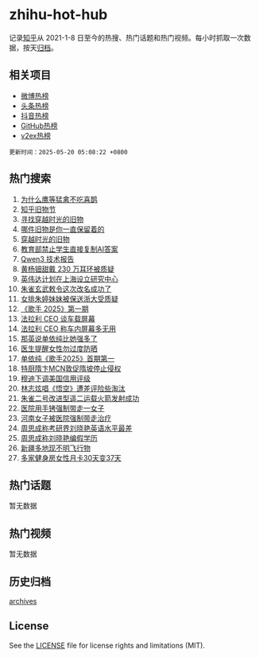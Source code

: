 # zhihu-hot-hub

记录[知乎](https://www.zhihu.com/)从 2021-1-8 日至今的热搜、热门话题和热门视频。每小时抓取一次数据，按天[归档](archives)。

## 相关项目

- [微博热榜](https://github.com/snaildev/weibo-hot-hub)
- [头条热榜](https://github.com/snaildev/toutiao-hot-hub)
- [抖音热榜](https://github.com/snaildev/douyin-hot-hub)
- [GitHub热榜](https://github.com/snaildev/github-hot-hub)
- [v2ex热榜](https://github.com/snaildev/v2ex-hot-hub)


`更新时间：2025-05-20 05:08:22 +0800`

## 热门搜索

1. [为什么鹰等猛禽不吃喜鹊](https://www.zhihu.com/search?q=%E4%B8%BA%E4%BB%80%E4%B9%88%E9%B9%B0%E7%AD%89%E7%8C%9B%E7%A6%BD%E4%B8%8D%E5%90%83%E5%96%9C%E9%B9%8A)
1. [知乎旧物节](https://www.zhihu.com/search?q=%E7%9F%A5%E4%B9%8E%E6%97%A7%E7%89%A9%E8%8A%82)
1. [寻找穿越时光的旧物](https://www.zhihu.com/search?q=%E5%AF%BB%E6%89%BE%E7%A9%BF%E8%B6%8A%E6%97%B6%E5%85%89%E7%9A%84%E6%97%A7%E7%89%A9)
1. [哪件旧物是你一直保留着的](https://www.zhihu.com/search?q=%E5%93%AA%E4%BB%B6%E6%97%A7%E7%89%A9%E6%98%AF%E4%BD%A0%E4%B8%80%E7%9B%B4%E4%BF%9D%E7%95%99%E7%9D%80%E7%9A%84)
1. [穿越时光的旧物](https://www.zhihu.com/search?q=%E7%A9%BF%E8%B6%8A%E6%97%B6%E5%85%89%E7%9A%84%E6%97%A7%E7%89%A9)
1. [教育部禁止学生直接复制AI答案](https://www.zhihu.com/search?q=%E6%95%99%E8%82%B2%E9%83%A8%E7%A6%81%E6%AD%A2%E5%AD%A6%E7%94%9F%E7%9B%B4%E6%8E%A5%E5%A4%8D%E5%88%B6AI%E7%AD%94%E6%A1%88)
1. [Qwen3 技术报告](https://www.zhihu.com/search?q=Qwen3%20%E6%8A%80%E6%9C%AF%E6%8A%A5%E5%91%8A)
1. [黄杨钿甜戴 230 万耳环被质疑](https://www.zhihu.com/search?q=%E9%BB%84%E6%9D%A8%E9%92%BF%E7%94%9C%E6%88%B4%20230%20%E4%B8%87%E8%80%B3%E7%8E%AF%E8%A2%AB%E8%B4%A8%E7%96%91)
1. [英伟达计划在上海设立研究中心](https://www.zhihu.com/search?q=%E8%8B%B1%E4%BC%9F%E8%BE%BE%E8%AE%A1%E5%88%92%E5%9C%A8%E4%B8%8A%E6%B5%B7%E8%AE%BE%E7%AB%8B%E7%A0%94%E7%A9%B6%E4%B8%AD%E5%BF%83)
1. [朱雀玄武敕令这次改名成功了](https://www.zhihu.com/search?q=%E6%9C%B1%E9%9B%80%E7%8E%84%E6%AD%A6%E6%95%95%E4%BB%A4%E8%BF%99%E6%AC%A1%E6%94%B9%E5%90%8D%E6%88%90%E5%8A%9F%E4%BA%86)
1. [女排朱婷妹妹被保送浙大受质疑](https://www.zhihu.com/search?q=%E5%A5%B3%E6%8E%92%E6%9C%B1%E5%A9%B7%E5%A6%B9%E5%A6%B9%E8%A2%AB%E4%BF%9D%E9%80%81%E6%B5%99%E5%A4%A7%E5%8F%97%E8%B4%A8%E7%96%91)
1. [《歌手 2025》第一期](https://www.zhihu.com/search?q=%E3%80%8A%E6%AD%8C%E6%89%8B%202025%E3%80%8B%E7%AC%AC%E4%B8%80%E6%9C%9F)
1. [法拉利 CEO 谈车载屏幕](https://www.zhihu.com/search?q=%E6%B3%95%E6%8B%89%E5%88%A9%20CEO%20%E8%B0%88%E8%BD%A6%E8%BD%BD%E5%B1%8F%E5%B9%95)
1. [法拉利 CEO 称车内屏幕多无用](https://www.zhihu.com/search?q=%E6%B3%95%E6%8B%89%E5%88%A9%20CEO%20%E7%A7%B0%E8%BD%A6%E5%86%85%E5%B1%8F%E5%B9%95%E5%A4%9A%E6%97%A0%E7%94%A8)
1. [那英说单依纯比她强多了](https://www.zhihu.com/search?q=%E9%82%A3%E8%8B%B1%E8%AF%B4%E5%8D%95%E4%BE%9D%E7%BA%AF%E6%AF%94%E5%A5%B9%E5%BC%BA%E5%A4%9A%E4%BA%86)
1. [医生提醒女性勿过度防晒](https://www.zhihu.com/search?q=%E5%8C%BB%E7%94%9F%E6%8F%90%E9%86%92%E5%A5%B3%E6%80%A7%E5%8B%BF%E8%BF%87%E5%BA%A6%E9%98%B2%E6%99%92)
1. [单依纯《歌手2025》首期第一](https://www.zhihu.com/search?q=%E5%8D%95%E4%BE%9D%E7%BA%AF%E3%80%8A%E6%AD%8C%E6%89%8B2025%E3%80%8B%E9%A6%96%E6%9C%9F%E7%AC%AC%E4%B8%80)
1. [特厨隋卞MCN敦促隋坡停止侵权](https://www.zhihu.com/search?q=%E7%89%B9%E5%8E%A8%E9%9A%8B%E5%8D%9EMCN%E6%95%A6%E4%BF%83%E9%9A%8B%E5%9D%A1%E5%81%9C%E6%AD%A2%E4%BE%B5%E6%9D%83)
1. [穆迪下调美国信用评级](https://www.zhihu.com/search?q=%E7%A9%86%E8%BF%AA%E4%B8%8B%E8%B0%83%E7%BE%8E%E5%9B%BD%E4%BF%A1%E7%94%A8%E8%AF%84%E7%BA%A7)
1. [林志炫唱《悟空》遭差评险些淘汰](https://www.zhihu.com/search?q=%E6%9E%97%E5%BF%97%E7%82%AB%E5%94%B1%E3%80%8A%E6%82%9F%E7%A9%BA%E3%80%8B%E9%81%AD%E5%B7%AE%E8%AF%84%E9%99%A9%E4%BA%9B%E6%B7%98%E6%B1%B0)
1. [朱雀二号改进型遥二运载火箭发射成功](https://www.zhihu.com/search?q=%E6%9C%B1%E9%9B%80%E4%BA%8C%E5%8F%B7%E6%94%B9%E8%BF%9B%E5%9E%8B%E9%81%A5%E4%BA%8C%E8%BF%90%E8%BD%BD%E7%81%AB%E7%AE%AD%E5%8F%91%E5%B0%84%E6%88%90%E5%8A%9F)
1. [医院用手铐强制带走一女子](https://www.zhihu.com/search?q=%E5%8C%BB%E9%99%A2%E7%94%A8%E6%89%8B%E9%93%90%E5%BC%BA%E5%88%B6%E5%B8%A6%E8%B5%B0%E4%B8%80%E5%A5%B3%E5%AD%90)
1. [河南女子被医院强制带走治疗](https://www.zhihu.com/search?q=%E6%B2%B3%E5%8D%97%E5%A5%B3%E5%AD%90%E8%A2%AB%E5%8C%BB%E9%99%A2%E5%BC%BA%E5%88%B6%E5%B8%A6%E8%B5%B0%E6%B2%BB%E7%96%97)
1. [周思成称考研界刘晓艳英语水平最差](https://www.zhihu.com/search?q=%E5%91%A8%E6%80%9D%E6%88%90%E7%A7%B0%E8%80%83%E7%A0%94%E7%95%8C%E5%88%98%E6%99%93%E8%89%B3%E8%8B%B1%E8%AF%AD%E6%B0%B4%E5%B9%B3%E6%9C%80%E5%B7%AE)
1. [周思成称刘晓艳编假学历](https://www.zhihu.com/search?q=%E5%91%A8%E6%80%9D%E6%88%90%E7%A7%B0%E5%88%98%E6%99%93%E8%89%B3%E7%BC%96%E5%81%87%E5%AD%A6%E5%8E%86)
1. [新疆多地现不明飞行物](https://www.zhihu.com/search?q=%E6%96%B0%E7%96%86%E5%A4%9A%E5%9C%B0%E7%8E%B0%E4%B8%8D%E6%98%8E%E9%A3%9E%E8%A1%8C%E7%89%A9)
1. [多家健身房女性月卡30天变37天](https://www.zhihu.com/search?q=%E5%A4%9A%E5%AE%B6%E5%81%A5%E8%BA%AB%E6%88%BF%E5%A5%B3%E6%80%A7%E6%9C%88%E5%8D%A130%E5%A4%A9%E5%8F%9837%E5%A4%A9)

## 热门话题

暂无数据

## 热门视频

暂无数据

## 历史归档

[archives](archives)

## License

See the [LICENSE](LICENSE) file for license rights and limitations (MIT).
